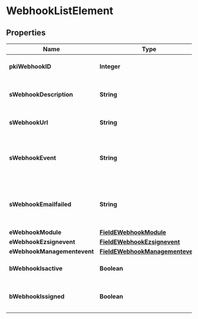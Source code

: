 

# WebhookListElement

## Properties

Name | Type | Description | Notes
------------ | ------------- | ------------- | -------------
**pkiWebhookID** | **Integer** | The unique ID of the Webhook | 
**sWebhookDescription** | **String** | The description of the Webhook | 
**sWebhookUrl** | **String** | The URL of the Webhook callback | 
**sWebhookEvent** | **String** | The concatenated string to describe the Webhook event | 
**sWebhookEmailfailed** | **String** | The email that will receive the Webhook in case all attempts fail | 
**eWebhookModule** | [**FieldEWebhookModule**](FieldEWebhookModule.md) |  | 
**eWebhookEzsignevent** | [**FieldEWebhookEzsignevent**](FieldEWebhookEzsignevent.md) |  |  [optional]
**eWebhookManagementevent** | [**FieldEWebhookManagementevent**](FieldEWebhookManagementevent.md) |  |  [optional]
**bWebhookIsactive** | **Boolean** | Whether the Webhook is active or not | 
**bWebhookIssigned** | **Boolean** | Whether the requests will be signed or not | 




